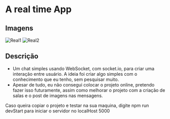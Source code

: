 # A real time App

## Imagens
![Real1](https://github.com/user-attachments/assets/a91c10e3-b63e-48ab-9c68-11abd1d7cb49)
![Real2](https://github.com/user-attachments/assets/831edaf9-1c69-4ace-b6e4-6675bad375fd)

## Descrição
 - Um chat simples usando WebSocket, com socket.io, para criar uma interação entre usuário. A ideia foi criar algo simples com o conhecimento que eu tenho, sem pesquisar muito.
 - Apesar de tudo, eu não consegui colocar o projeto online, pretendo fazer isso futuramente, assim como melhorar o projeto com a criação de salas e o post de imagens nas mensagens.

Caso queira copiar o projeto e testar na sua maquina, digite npm run devStart para iniciar o servidor no localHost 5000
